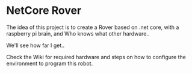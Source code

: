# NetCore Rover

The idea of this project is to create a Rover based on .net core, with a raspberry pi brain, and Who knows what other hardware..

We'll see how far I get..

Check the Wiki for required hardware and steps on how to configure the environment to program this robot.
